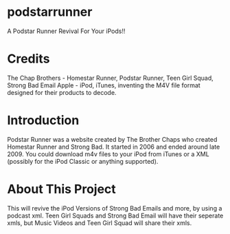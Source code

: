 # podstarrunner
A Podstar Runner Revival For Your iPods!!

# Credits
The Chap Brothers - Homestar Runner, Podstar Runner, Teen Girl Squad, Strong Bad Email
Apple - iPod, iTunes, inventing the M4V file format designed for their products to decode.


# Introduction
Podstar Runner was a website created by The Brother Chaps who created Homestar Runner and Strong Bad.
It started in 2006 and ended around late 2009. You could download m4v files to your iPod from iTunes or a XML (possibly for the iPod Classic or anything supported).

# About This Project
This will revive the iPod Versions of Strong Bad Emails and more, by using a podcast xml.
Teen Girl Squads and Strong Bad Email will have their seperate xmls, but Music Videos and Teen Girl Squad will share their xmls.
